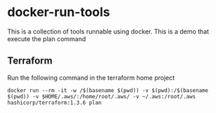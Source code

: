 # docker-run-tools
This is a collection of tools runnable using docker. This is a demo that execute the plan command 


## Terraform

Run the following command in the terraform home project

```docker run --rm -it -w /$(basename $(pwd)) -v $(pwd):/$(basename $(pwd)) -v $HOME/.aws/:/home/root/.aws/ -v ~/.aws:/root/.aws  hashicorp/terraform:1.3.6 plan```
